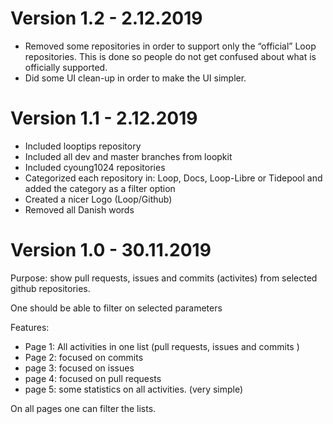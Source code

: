 # Version 1.2 - 2.12.2019
- Removed some repositories in order to support only the “official” Loop repositories. This is done so people do not get confused about what is officially supported.
- Did some UI clean-up in order to make the UI simpler.


# Version 1.1 - 2.12.2019
- Included looptips repository
- Included all dev and master branches from loopkit
- Included cyoung1024 repositories
- Categorized each repository in: Loop, Docs, Loop-Libre or Tidepool and added the category as a filter option
- Created a nicer Logo (Loop/Github)
- Removed all Danish words

# Version 1.0 - 30.11.2019

Purpose: 
show pull requests, issues and commits (activites) from selected github repositories. 

One should be able to filter on selected parameters

Features:
- Page 1: All activities in one list (pull requests, issues and commits )
- Page 2: focused on commits
- page 3: focused on issues
- page 4: focused on pull requests
- page 5: some statistics on all activities. (very simple)

On all pages one can filter the lists. 

